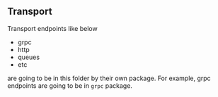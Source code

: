 ## Transport
Transport endpoints like below 
- grpc
- http
- queues
- etc

are going to be in this folder by their own package. For example, grpc endpoints are going to be in `grpc` package.